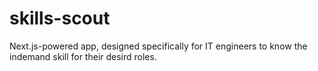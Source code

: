 # skills-scout
Next.js-powered app, designed specifically for IT engineers to know the indemand skill for their desird roles.
